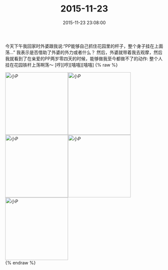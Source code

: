 ﻿---
title: 2015-11-23
date: 2015-11-23 23:08:00
tags:
categories: 妈妈
---
今天下午我回家时外婆跟我说:“PP能够自己抓住花园里的杆子，整个身子挂在上面荡…”
我表示是否借助了外婆的外力或者什么？
然后，外婆就带着我去观摩，然后我就看到了在亲爱的PP两岁零四天的时候，能够做我至今都做不了的动作:
整个人挂在花园铁杆上荡啊荡～
[哼][哼][嘻嘻][嘻嘻]
{% raw %}
<div style="width:500 px">
<div style="float:left; width:100 px"><img src="/2015-11-23-1/微信图片_20171011173253.jpg" width="200" alt="小P"></div>
<div style="float:left; width:100 px"><img src="/2015-11-23-1/微信图片_20171011173305.jpg" width="200" alt="小P"></div>
<div style="float:left; width:100 px"><img src="/2015-11-23-1/微信图片_20171011173313.jpg" width="200" alt="小P"></div>
<div style="float:left; width:100 px"><img src="/2015-11-23-1/微信图片_20171011173324.jpg" width="200" alt="小P"></div>
<div style="float:left; width:100 px"><img src="/2015-11-23-1/微信图片_20171011173333.jpg" width="200" alt="小P"></div>
<div style="clear:both"></div>
</div>
{% endraw %}